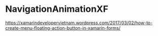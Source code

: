 # NavigationAnimationXF
https://xamarindevelopervietnam.wordpress.com/2017/03/02/how-to-create-menu-floating-action-button-in-xamarin-forms/
